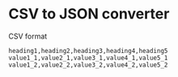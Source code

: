 # CSV to JSON converter
CSV format 
```
heading1,heading2,heading3,heading4,heading5
value1_1,value2_1,value3_1,value4_1,value5_1
value1_2,value2_2,value3_2,value4_2,value5_2
```
